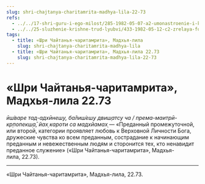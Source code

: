 ```yaml
---
slug: shri-chajtanya-charitamrita-madhya-lila-22-73
refs:
  - ../../17-shri-guru-i-ego-milost/285-1982-05-07-a2-umonastroenie-i-kachestva-achari.md
  - ../../25-sluzhenie-krishne-trud-lyubvi/433-1982-05-12-c2-zrelaya-forma-predannosti-gospodu-sluzhenie-guru-i-vajshnavam.md
tags:
  - title: «Шри Чайтанья-чаритамрита», Мадхья-лила
    slug: shri-chajtanya-charitamrita-madhya-lila
  - title: «Шри Чайтанья-чаритамрита», Мадхья-лила 22.73
    slug: shri-chajtanya-charitamrita-madhya-lila-22-73
---
```


# «Шри Чайтанья-чаритамрита», Мадхья-лила 22.73

*ӣш́варе тад-адхӣнеш̣у, ба̄лиш́еш̣у двиш̣атсу ча / према-маитрӣ-кр̣попекш̣а̄, йах̣ кароти са мадхйамах̣* — «Преданный промежуточной, или второй, категории проявляет любовь к Верховной Личности Бога, дружеские чувства ко всем преданным, сострадание к начинающим преданным и невежественным людям и сторонится тех, кто ненавидит преданное служение» («Шри Чайтанья-чаритамрита», Мадхья-лила, 22.73).

---

«Шри Чайтанья-чаритамрита», Мадхья-лила, 22.73.
